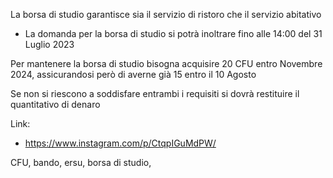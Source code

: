 La borsa di studio garantisce sia il servizio di ristoro che il servizio abitativo

- La domanda per la borsa di studio si potrà inoltrare fino alle 14:00 del 31 Luglio 2023

Per mantenere la borsa di studio bisogna acquisire 20 CFU entro Novembre 2024, assicurandosi però di averne già 15 entro il 10 Agosto

Se non si riescono a soddisfare entrambi i requisiti si dovrà restituire il quantitativo di denaro

Link:
- <https://www.instagram.com/p/CtqpIGuMdPW/>

CFU, bando, ersu, borsa di studio, 
